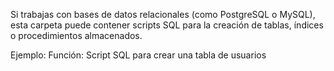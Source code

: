 Si trabajas con bases de datos relacionales (como PostgreSQL o MySQL), esta carpeta puede contener scripts SQL para la creación de tablas, índices o procedimientos almacenados.

Ejemplo:
Función: Script SQL para crear una tabla de usuarios

